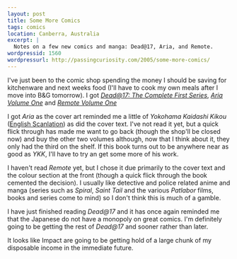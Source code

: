 ```yaml
--- 
layout: post
title: Some More Comics
tags: comics
location: Canberra, Australia
excerpt: |
  Notes on a few new comics and manga: Dead@17, Aria, and Remote.
wordpressid: 1560
wordpressurl: http://passingcuriosity.com/2005/some-more-comics/
---
```


I've just been to the comic shop spending the money I should be saving for
kitchenware and next weeks food (I'll have to cook my own meals after I move
into B&G tomorrow). I got *[Dead@17: The Complete First Series][dead@17]*,
*[Aria Volume One][aria]* and *[Remote Volume One][remote]*

[dead@17]: http://vipercomics.com/shop/book_dead_tpb.asp
[aria]: http://www.advfilms.com/CatalogManga_Detail.asp?Vol=10056&Title=ARIA
[remote]: http://www.tokyopop.com/dbpage.php?page=product&productid=2057

I got *Aria* as the cover art reminded me a little of *Yokohama Kaidashi
Kikou* ([English Scanlation][ykkscan]) as did the cover text. I've not read it
yet, but a quick flick through has made me want to go back (though the shop'll
be closed now) and buy the other two volumes although, now that I think about
it, they only had the third on the shelf. If this book turns out to be
anywhere near as good as *YKK*, I'll have to try an get some more of his work.

[ykkscan]: http://ykk.misago.org/

I haven't read *Remote* yet, but I chose it due primarily to the cover text
and the colour section at the front (though a quick flick through the book
cemented the decision). I usually like detective and police related anime and
manga (series such as *Spiral*, *Saint Tail* and the various *Patlabor* films,
books and series come to mind) so I don't think this is much of a gamble.

I have just finished reading *Dead@17* and it has once again reminded me that
the Japanese do not have a monopoly on great comics. I'm definitely going to
be getting the rest of *Dead@17* and sooner rather than later.

It looks like Impact are going to be getting hold of a large chunk of my
disposable income in the immediate future.
